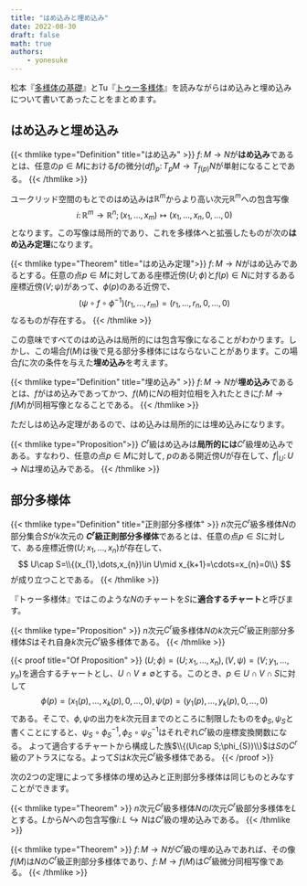 ```yaml
---
title: "はめ込みと埋め込み"
date: 2022-08-30
draft: false
math: true
authors:
    - yonesuke
---
```


松本『[多様体の基礎](http://www.utp.or.jp/book/b302120.html)』とTu『[トゥー多様体](https://www.shokabo.co.jp/mybooks/ISBN978-4-7853-1586-3.htm)』を読みながらはめ込みと埋め込みについて書いてあったことをまとめます。

<!-- more -->

## はめ込みと埋め込み

{{< thmlike type="Definition" title="はめ込み" >}}
$f\colon M\to N$が**はめ込み**であるとは、任意の$p\in M$における$f$の微分$(df) _ {p}\colon T_{p} M\to T_{f(p)} N$が単射になることである。
{{< /thmlike >}}

ユークリッド空間のもとでのはめ込みは$\mathbb{R}^{m}$からより高い次元$\mathbb{R}^{m}$への包含写像
$$
i\colon\mathbb{R}^{m}\to\mathbb{R}^{n};(x_{1},\dots,x_{m})\mapsto(x_{1},\dots,x_{n},0,\dots,0)
$$
となります。この写像は局所的であり、これを多様体へと拡張したものが次の**はめ込み定理**になります。

{{< thmlike type="Theorem" title="はめ込み定理">}}
$f\colon M\to N$がはめ込みであるとする。任意の点$p\in M$に対してある座標近傍$(U;\phi)$と$f(p)\in N$に対するある座標近傍$(V;\psi)$があって、$\phi(p)$のある近傍で、
$$
(\psi\circ f\circ \phi^{-1})(r_{1},\dots,r_{m})=(r_{1},\dots,r_{n},0,\dots,0)
$$
なるものが存在する。
{{< /thmlike >}}

この意味ですべてのはめ込みは局所的には包含写像になることがわかります。しかし、この場合$f(M)$は後で見る部分多様体にはならないことがあります。この場合$f$に次の条件を与えた**埋め込み**を考えます。

{{< thmlike type="Definition" title="埋め込み" >}}
$f\colon M\to N$が**埋め込み**であるとは、$f$がはめ込みであってかつ、$f(M)$に$N$の相対位相を入れたときに$f\colon M\to f(M)$が同相写像となることである。
{{< /thmlike >}}

ただしはめ込み定理があるので、はめ込みは局所的には埋め込みになります。

{{< thmlike type="Proposition">}}
$C^{r}$級はめ込みは**局所的には**$C^{r}$級埋め込みである。すなわり、任意の点$p\in M$に対して,
$p$のある開近傍$U$が存在して、$f|_{U}\colon U\to N$は埋め込みである。
{{< /thmlike >}}

## 部分多様体
{{< thmlike type="Definition" title="正則部分多様体" >}}
$n$次元$C^{r}$級多様体$N$の部分集合$S$が$k$次元の **$C^{r}$級正則部分多様体**であるとは、任意の点$p\in S$に対して、ある座標近傍$(U;x_{1},\dots,x_{n})$が存在して、
$$
U\cap S=\\{(x_{1},\dots,x_{n})\in U\mid x_{k+1}=\cdots=x_{n}=0\\}
$$
が成り立つことである。
{{< /thmlike >}}

『トゥー多様体』ではこのような$N$のチャートを$S$に**適合するチャート**と呼びます。

{{< thmlike type="Proposition" >}}
$n$次元$C^{r}$級多様体$N$の$k$次元$C^{r}$級正則部分多様体$S$はそれ自身$k$次元$C^{r}$級多様体である。
{{< /thmlike >}}

{{< proof title="Of Proposition" >}}
$(U;\phi)=(U;x_{1},\dots,x_{n}),(V,\psi)=(V;y_{1},\dots,y_{n})$を適合するチャートとし、$U\cap V\ne\emptyset$とする。このとき、$p\in U\cap V\cap S$に対して
$$
\phi(p)=(x_{1}(p),\dots,x_{k}(p),0,\dots,0),\psi(p)=(y_{1}(p),\dots,y_{k}(p),0,\dots,0)
$$
である。そこで、$\phi,\psi$の出力を$k$次元目までのところに制限したものを$\phi_{S},\psi_{S}$と書くことにすると、$\psi_{S}\circ\phi_{S}^{-1},\phi_{S}\circ\psi_{S}^{-1}$はそれぞれ$C^{r}$級の座標変換関数になる。
よって適合するチャートから構成した族$\\{(U\cap S;\phi_{S})\\}$は$S$の$C^{r}$級のアトラスになる。よって$S$は$k$次元$C^{r}$級多様体である。
{{< /proof >}}

次の2つの定理によって多様体の埋め込みと正則部分多様体は同じものとみなすことができます。

{{< thmlike type="Theorem" >}}
$n$次元$C^{r}$級多様体$N$の$l$次元$C^{r}$級部分多様体を$L$とする。$L$から$N$への包含写像$i\colon L\hookrightarrow N$は$C^{r}$級の埋め込みである。
{{< /thmlike >}}

{{< thmlike type="Theorem" >}}
$f\colon M\to N$が$C^{r}$級の埋め込みであれば、その像$f(M)$は$N$の$C^{r}$級正則部分多様体であり、$f\colon M\to f(M)$は$C^{r}$級微分同相写像である。
{{< /thmlike >}}